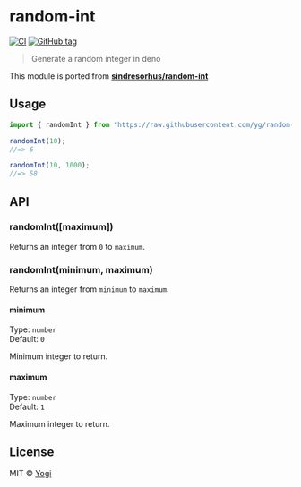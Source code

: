 # random-int

[![CI](https://github.com/yg/random-int/workflows/CI/badge.svg)](https://github.com/yg/random-int/actions)
[![GitHub tag](https://img.shields.io/github/v/tag/yg/random-int)](https://github.com/yg/random-int/releases)

> Generate a random integer in deno

This module is ported from [**sindresorhus/random-int**](https://github.com/sindresorhus/random-int)

## Usage

```ts
import { randomInt } from "https://raw.githubusercontent.com/yg/random-int/master/mod.ts";

randomInt(10);
//=> 6

randomInt(10, 1000);
//=> 58
```

## API

### randomInt([maximum])

Returns an integer from `0` to `maximum`.

### randomInt(minimum, maximum)

Returns an integer from `minimum` to `maximum`.

#### minimum

Type: `number`  
Default: `0`

Minimum integer to return.

#### maximum

Type: `number`  
Default: `1`

Maximum integer to return.

## License

MIT © [Yogi](LICENSE)
